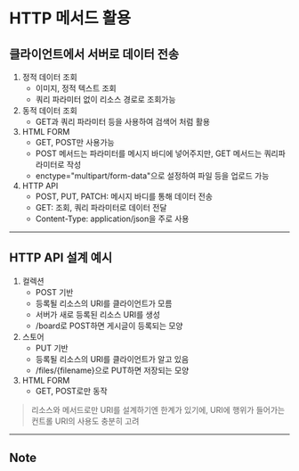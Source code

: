 # HTTP 메서드 활용

## 클라이언트에서 서버로 데이터 전송

1. 정적 데이터 조회
   - 이미지, 정적 텍스트 조회
   - 쿼리 파라미터 없이 리소스 경로로 조회가능
2. 동적 데이터 조회
   - GET과 쿼리 파라미터 등을 사용하여 검색어 처럼 활용
3. HTML FORM
   - GET, POST만 사용가능
   - POST 메서드는 파라미터를 메시지 바디에 넣어주지만, GET 메서드는 쿼리파라미터로 작성
   - enctype="multipart/form-data"으로 설정하여 파일 등을 업로드 가능
4. HTTP API
   - POST, PUT, PATCH: 메시지 바디를 통해 데이터 전송
   - GET: 조회, 쿼리 파라미터로 데이터 전달
   - Content-Type: application/json을 주로 사용

---

## HTTP API 설계 예시

1. 컬렉션
   - POST 기반
   - 등록될 리소스의 URI를 클라이언트가 모름
   - 서버가 새로 등록된 리소스 URI를 생성
   - /board로 POST하면 게시글이 등록되는 모양
2. 스토어
   - PUT 기반
   - 등록될 리소스의 URI를 클라이언트가 알고 있음
   - /files/{filename}으로 PUT하면 저장되는 모양
3. HTML FORM
   - GET, POST로만 동작

> 리소스와 메서드로만 URI를 설계하기엔 한계가 있기에, URI에 행위가 들어가는 컨트롤 URI의 사용도 충분히 고려

---

## Note

```

```

